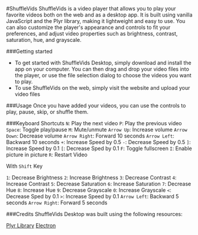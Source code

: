 #ShuffleVids 
ShuffleVids is a video player that allows you to play your favorite videos both on the web and as a desktop app. It is built using vanilla JavaScript and the Plyr library, making it lightweight and easy to use. You can also customize the player's appearance and controls to fit your preferences, and adjust video properties such as brightness, contrast, saturation, hue, and grayscale.

###Getting started
- To get started with ShuffleVids Desktop, simply download and install the app on your computer. You can then drag and drop your video files into the player, or use the file selection dialog to choose the videos you want to play.
- To use ShuffleVids on the web, simply visit the website and upload your video files

###Usage
Once you have added your videos, you can use the controls to play, pause, skip, or shuffle them.

###Keyboard Shortcuts
`N`: Play the next video
`P`: Play the previous video
`Space`: Toggle play/pause
`M`: Mute/unmute
`Arrow Up`: Increase volume
`Arrow Down`: Decrease volume
`Arrow Right`: Forward 10 seconds
`Arrow Left`: Backward 10 seconds
`+`: Increase Speed by 0.5
`-`: Decrease Speed by 0.5
`]`: Increase Speed by 0.1
`[`: Decrease Sped by 0.1
`F`: Toggle fullscreen
`I`: Enable picture in picture
`R`: Restart Video

With `Shift` Key

`1`: Decrease Brightness
`2`: Increase Brightness
`3`: Decrease Contrast
`4`: Increase Contrast
`5`: Decrease Saturation
`6`: Increase Saturation
`7`: Decrease Hue
`8`: Increase Hue
`9`: Decrease Grayscale
`0`: Increase Grayscale
`<`: Decrease Sped by 0.1
`>`: Increase Speed by 0.1
`Arrow Left`: Backward 5 seconds
`Arrow Right`: Forward 5 seconds



###Credits
ShuffleVids Desktop was built using the following resources:

[Plyr Library](https://plyr.io/ "Plyr library")
[Electron](https://www.electronjs.org/ "Electron")